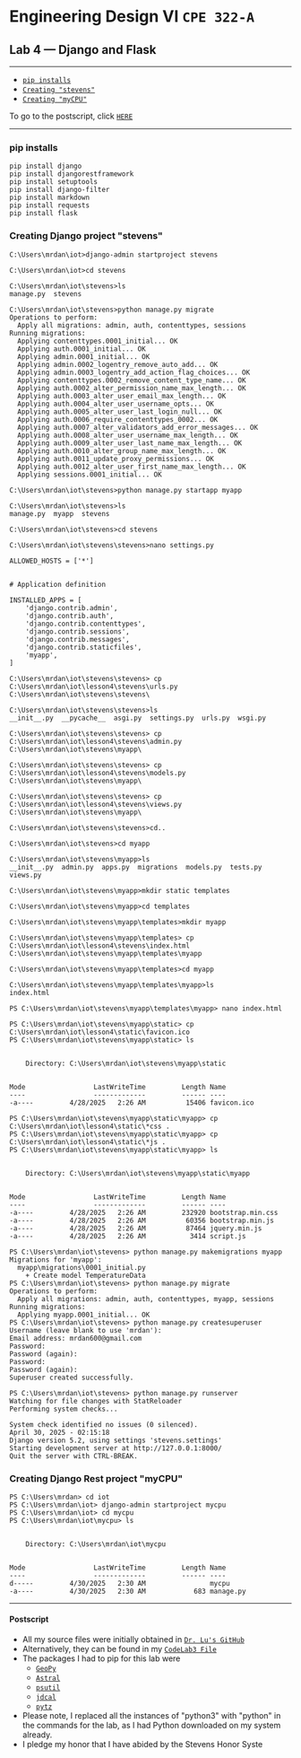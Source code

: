 # Engineering Design VI `CPE 322-A`
## Lab 4 — Django and Flask
---

- [`pip installs`](#1)
- [`Creating "stevens"`](#2)
- [`Creating "myCPU"`](#3)

To go to the postscript, click [`HERE`](#100)

---
<h3 id="1">pip installs</h3>

```
pip install django
pip install djangorestframework
pip install setuptools
pip install django-filter
pip install markdown
pip install requests
pip install flask
```

<h3 id="2">Creating Django project "stevens"</h3>

```
C:\Users\mrdan\iot>django-admin startproject stevens

C:\Users\mrdan\iot>cd stevens

C:\Users\mrdan\iot\stevens>ls
manage.py  stevens
```

```
C:\Users\mrdan\iot\stevens>python manage.py migrate
Operations to perform:
  Apply all migrations: admin, auth, contenttypes, sessions
Running migrations:
  Applying contenttypes.0001_initial... OK
  Applying auth.0001_initial... OK
  Applying admin.0001_initial... OK
  Applying admin.0002_logentry_remove_auto_add... OK
  Applying admin.0003_logentry_add_action_flag_choices... OK
  Applying contenttypes.0002_remove_content_type_name... OK
  Applying auth.0002_alter_permission_name_max_length... OK
  Applying auth.0003_alter_user_email_max_length... OK
  Applying auth.0004_alter_user_username_opts... OK
  Applying auth.0005_alter_user_last_login_null... OK
  Applying auth.0006_require_contenttypes_0002... OK
  Applying auth.0007_alter_validators_add_error_messages... OK
  Applying auth.0008_alter_user_username_max_length... OK
  Applying auth.0009_alter_user_last_name_max_length... OK
  Applying auth.0010_alter_group_name_max_length... OK
  Applying auth.0011_update_proxy_permissions... OK
  Applying auth.0012_alter_user_first_name_max_length... OK
  Applying sessions.0001_initial... OK
```
```
C:\Users\mrdan\iot\stevens>python manage.py startapp myapp

C:\Users\mrdan\iot\stevens>ls
manage.py  myapp  stevens
```

```
C:\Users\mrdan\iot\stevens>cd stevens

C:\Users\mrdan\iot\stevens\stevens>nano settings.py
```
```
ALLOWED_HOSTS = ['*']


# Application definition

INSTALLED_APPS = [
    'django.contrib.admin',
    'django.contrib.auth',
    'django.contrib.contenttypes',
    'django.contrib.sessions',
    'django.contrib.messages',
    'django.contrib.staticfiles',
    'myapp',
]
```
```
C:\Users\mrdan\iot\stevens\stevens> cp C:\Users\mrdan\iot\lesson4\stevens\urls.py C:\Users\mrdan\iot\stevens\stevens\

C:\Users\mrdan\iot\stevens\stevens>ls
__init__.py  __pycache__  asgi.py  settings.py  urls.py  wsgi.py
```
```
C:\Users\mrdan\iot\stevens\stevens> cp C:\Users\mrdan\iot\lesson4\stevens\admin.py C:\Users\mrdan\iot\stevens\myapp\

C:\Users\mrdan\iot\stevens\stevens> cp C:\Users\mrdan\iot\lesson4\stevens\models.py C:\Users\mrdan\iot\stevens\myapp\

C:\Users\mrdan\iot\stevens\stevens> cp C:\Users\mrdan\iot\lesson4\stevens\views.py C:\Users\mrdan\iot\stevens\myapp\

C:\Users\mrdan\iot\stevens\stevens>cd..

C:\Users\mrdan\iot\stevens>cd myapp

C:\Users\mrdan\iot\stevens\myapp>ls
__init__.py  admin.py  apps.py  migrations  models.py  tests.py  views.py
```
```
C:\Users\mrdan\iot\stevens\myapp>mkdir static templates

C:\Users\mrdan\iot\stevens\myapp>cd templates

C:\Users\mrdan\iot\stevens\myapp\templates>mkdir myapp

C:\Users\mrdan\iot\stevens\myapp\templates> cp C:\Users\mrdan\iot\lesson4\stevens\index.html C:\Users\mrdan\iot\stevens\myapp\templates\myapp

C:\Users\mrdan\iot\stevens\myapp\templates>cd myapp

C:\Users\mrdan\iot\stevens\myapp\templates\myapp>ls
index.html
```
```
PS C:\Users\mrdan\iot\stevens\myapp\templates\myapp> nano index.html
```
```
PS C:\Users\mrdan\iot\stevens\myapp\static> cp C:\Users\mrdan\iot\lesson4\static\favicon.ico
PS C:\Users\mrdan\iot\stevens\myapp\static> ls


    Directory: C:\Users\mrdan\iot\stevens\myapp\static


Mode                 LastWriteTime         Length Name
----                 -------------         ------ ----
-a----         4/28/2025   2:26 AM          15406 favicon.ico

```
```
PS C:\Users\mrdan\iot\stevens\myapp\static\myapp> cp C:\Users\mrdan\iot\lesson4\static\*css .
PS C:\Users\mrdan\iot\stevens\myapp\static\myapp> cp C:\Users\mrdan\iot\lesson4\static\*js .
PS C:\Users\mrdan\iot\stevens\myapp\static\myapp> ls


    Directory: C:\Users\mrdan\iot\stevens\myapp\static\myapp


Mode                 LastWriteTime         Length Name
----                 -------------         ------ ----
-a----         4/28/2025   2:26 AM         232920 bootstrap.min.css
-a----         4/28/2025   2:26 AM          60356 bootstrap.min.js
-a----         4/28/2025   2:26 AM          87464 jquery.min.js
-a----         4/28/2025   2:26 AM           3414 script.js

```
```
PS C:\Users\mrdan\iot\stevens> python manage.py makemigrations myapp
Migrations for 'myapp':
  myapp\migrations\0001_initial.py
    + Create model TemperatureData
PS C:\Users\mrdan\iot\stevens> python manage.py migrate
Operations to perform:
  Apply all migrations: admin, auth, contenttypes, myapp, sessions
Running migrations:
  Applying myapp.0001_initial... OK
PS C:\Users\mrdan\iot\stevens> python manage.py createsuperuser
Username (leave blank to use 'mrdan'):
Email address: mrdan600@gmail.com
Password:
Password (again):
Password:
Password (again):
Superuser created successfully.
```

<!-- 47PASSWORD -->

```
PS C:\Users\mrdan\iot\stevens> python manage.py runserver
Watching for file changes with StatReloader
Performing system checks...

System check identified no issues (0 silenced).
April 30, 2025 - 02:15:18
Django version 5.2, using settings 'stevens.settings'
Starting development server at http://127.0.0.1:8000/
Quit the server with CTRL-BREAK.
```



<h3 id="3">Creating Django Rest project "myCPU"</h3>

```
PS C:\Users\mrdan> cd iot
PS C:\Users\mrdan\iot> django-admin startproject mycpu
PS C:\Users\mrdan\iot> cd mycpu
PS C:\Users\mrdan\iot\mycpu> ls


    Directory: C:\Users\mrdan\iot\mycpu


Mode                 LastWriteTime         Length Name
----                 -------------         ------ ----
d-----         4/30/2025   2:30 AM                mycpu
-a----         4/30/2025   2:30 AM            683 manage.py

```



---
<h4 id="100">Postscript</h4>

- All my source files were initially obtained in [`Dr. Lu's GitHub`](https://github.com/kevinwlu/iot/tree/master/lesson3)
- Alternatively, they can be found in my [`CodeLab3 File`](https://github.com/UsuarioDelNet/EngineeringDesign6/tree/main/Labs/Lab3/CodeLab3)
- The packages I had to pip for this lab were
  - [`GeoPy`](https://geopy.readthedocs.io/en/stable/)
  - [`Astral`](https://astral.readthedocs.io/en/latest/)
  - [`psutil`](https://pypi.org/project/psutil/)
  - [`jdcal`](https://pypi.org/project/jdcal/)
  - [`pytz`](https://pypi.org/project/pytz/)
- Please note, I replaced all the instances of "python3" with "python" in the commands for the lab, as I had Python downloaded on my system already.
- I pledge my honor that I have abided by the Stevens Honor Syste
